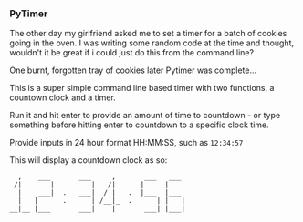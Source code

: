 ### PyTimer

The other day my girlfriend asked me to set a timer for a batch of cookies going in the oven. I was writing some random code at the time and thought, wouldn't it be great if i could just do this from the command line?

One burnt, forgotten tray of cookies later Pytimer was complete...

This is a super simple command line based timer with two functions, a countown clock and a timer.

Run it and hit enter to provide an amount of time to countdown - or type something before hitting enter to countdown to a specific clock time.

Provide inputs in 24 hour format HH:MM:SS, such as `12:34:57`

This will display a countdown clock as so:

      ,    ___       ___     ,       ___   ___
     /|       |         |   /|      |     |
      |    ___|  .   ___|  / |   .  |___  |___
      |   |      .      | /__|_  .      | |   |
    __|__ |___       ___|    |       ___| |___|
